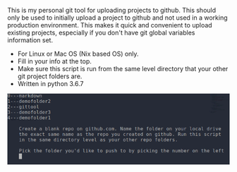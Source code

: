 This is my personal git tool for uploading projects to github. This should only be used to initially upload a project to github and not used in a working production environment. This makes it quick and convenient to upload existing projects, especially if you don't have git global variables information set. 

* For Linux or Mac OS (Nix based OS) only.
* Fill in your info at the top.
* Make sure this script is run from the same level directory that your other git project folders are.
* Written in python 3.6.7

![](gittool.png)




